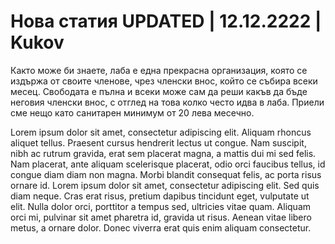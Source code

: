 # Нова статия UPDATED | 12.12.2222 | Kukov

Както може би знаете, лаба е една прекрасна организация, която се издържа от своите членове, чрез членски внос, който се събира всеки месец. Свободата е пълна и всеки може сам да реши какъв да бъде неговия членски внос, с отглед на това колко често идва в лаба. Приели сме нещо като санитарен минимум от 20 лева месечно.

Lorem ipsum dolor sit amet, consectetur adipiscing elit. Aliquam rhoncus aliquet tellus. Praesent cursus hendrerit lectus ut congue. Nam suscipit, nibh ac rutrum gravida, erat sem placerat magna, a mattis dui mi sed felis. Nam placerat, ante aliquam scelerisque placerat, odio orci faucibus tellus, id congue diam diam non magna. Morbi blandit consequat felis, ac porta risus ornare id. Lorem ipsum dolor sit amet, consectetur adipiscing elit. Sed quis diam neque. Cras erat risus, pretium dapibus tincidunt eget, vulputate ut elit. Nulla dolor orci, porttitor a tempus sed, ultricies vitae quam. Aliquam orci mi, pulvinar sit amet pharetra id, gravida ut risus. Aenean vitae libero metus, a ornare dolor. Donec viverra erat quis enim aliquam consectetur.